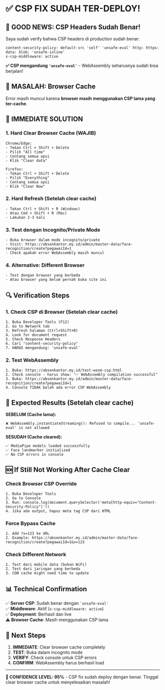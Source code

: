 # ✅ CSP FIX SUDAH TER-DEPLOY! 

## 🎉 GOOD NEWS: CSP Headers Sudah Benar!

Saya sudah verify bahwa CSP headers di production sudah benar:
```
content-security-policy: default-src 'self' 'unsafe-eval' http: https: data: blob: 'unsafe-inline'
x-csp-middleware: active
```

**✅ CSP mengandung `'unsafe-eval'`** - WebAssembly seharusnya sudah bisa berjalan!

## 🚨 MASALAH: Browser Cache

Error masih muncul karena **browser masih menggunakan CSP lama yang ter-cache**.

## 🔧 IMMEDIATE SOLUTION

### 1. **Hard Clear Browser Cache** (WAJIB)
```
Chrome/Edge:
- Tekan Ctrl + Shift + Delete
- Pilih "All time" 
- Centang semua opsi
- Klik "Clear data"

Firefox:
- Tekan Ctrl + Shift + Delete  
- Pilih "Everything"
- Centang semua opsi
- Klik "Clear Now"
```

### 2. **Hard Refresh** (Setelah clear cache)
```
- Tekan Ctrl + Shift + R (Windows)
- Atau Cmd + Shift + R (Mac)
- Lakukan 2-3 kali
```

### 3. **Test dengan Incognito/Private Mode**
```
- Buka browser dalam mode incognito/private
- Visit: https://absenkantor.my.id/admin/master-data/face-recognition/create?pegawaiId=1
- Check apakah error WebAssembly masih muncul
```

### 4. **Alternative: Different Browser**
```
- Test dengan browser yang berbeda
- Atau browser yang belum pernah buka site ini
```

## 🔍 Verification Steps

### 1. Check CSP di Browser (Setelah clear cache)
```
1. Buka Developer Tools (F12)
2. Go to Network tab
3. Refresh halaman (Ctrl+Shift+R)
4. Look for document request
5. Check Response Headers
6. Cari "content-security-policy"
7. HARUS mengandung: 'unsafe-eval'
```

### 2. Test WebAssembly
```
1. Buka: https://absenkantor.my.id/test-wasm-csp.html
2. Check console - harus show: "✅ WebAssembly compilation successful"
3. Buka: https://absenkantor.my.id/admin/master-data/face-recognition/create?pegawaiId=1
4. Console TIDAK boleh ada error CSP WebAssembly
```

## 🎯 Expected Results (Setelah clear cache)

**SEBELUM (Cache lama):**
```
❌ WebAssembly.instantiateStreaming(): Refused to compile... 'unsafe-eval' is not allowed
```

**SESUDAH (Cache cleared):**
```
✅ MediaPipe models loaded successfully
✅ Face landmarker initialized
✅ No CSP errors in console
```

## 🆘 If Still Not Working After Cache Clear

### Check Browser CSP Override
```
1. Buka Developer Tools
2. Go to Console
3. Run: console.log(document.querySelector('meta[http-equiv="Content-Security-Policy"]'))
4. Jika ada output, hapus meta tag CSP dari HTML
```

### Force Bypass Cache
```
1. Add ?v=123 ke URL
2. Example: https://absenkantor.my.id/admin/master-data/face-recognition/create?pegawaiId=1&v=123
```

### Check Different Network
```
1. Test dari mobile data (bukan WiFi)
2. Test dari jaringan yang berbeda
3. CDN cache might need time to update
```

## 📊 Technical Confirmation

✅ **Server CSP**: Sudah benar dengan `'unsafe-eval'`  
✅ **Middleware**: Aktif (`x-csp-middleware: active`)  
✅ **Deployment**: Berhasil dan live  
⚠️ **Browser Cache**: Masih menggunakan CSP lama  

## 🏁 Next Steps

1. **IMMEDIATE**: Clear browser cache completely
2. **TEST**: Buka dalam incognito mode  
3. **VERIFY**: Check console untuk CSP errors
4. **CONFIRM**: WebAssembly harus berhasil load

---

**🎯 CONFIDENCE LEVEL: 95%** - CSP fix sudah deploy dengan benar. Tinggal clear browser cache untuk menyelesaikan masalah!